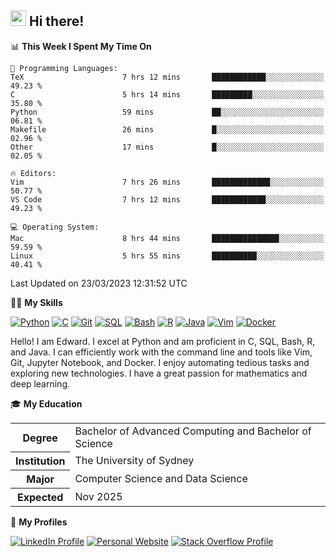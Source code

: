 ## <a href="#"><img src="https://media.giphy.com/media/hvRJCLFzcasrR4ia7z/giphy.gif" width="25px" height="25px"></a> Hi there!

<!--START_SECTION:waka-->
📊 **This Week I Spent My Time On** 

```text
💬 Programming Languages: 
TeX                      7 hrs 12 mins       ████████████░░░░░░░░░░░░░   49.23 % 
C                        5 hrs 14 mins       █████████░░░░░░░░░░░░░░░░   35.80 % 
Python                   59 mins             ██░░░░░░░░░░░░░░░░░░░░░░░   06.81 % 
Makefile                 26 mins             █░░░░░░░░░░░░░░░░░░░░░░░░   02.96 % 
Other                    17 mins             █░░░░░░░░░░░░░░░░░░░░░░░░   02.05 % 

🔥 Editors: 
Vim                      7 hrs 26 mins       █████████████░░░░░░░░░░░░   50.77 % 
VS Code                  7 hrs 12 mins       ████████████░░░░░░░░░░░░░   49.23 % 

💻 Operating System: 
Mac                      8 hrs 44 mins       ███████████████░░░░░░░░░░   59.59 % 
Linux                    5 hrs 55 mins       ██████████░░░░░░░░░░░░░░░   40.41 % 
```


 Last Updated on 23/03/2023 12:31:52 UTC
<!--END_SECTION:waka-->

💪🏻 **My Skills**

[![Python](https://img.shields.io/badge/-Python-yellow?style=flat-square&logo=Python)](#)
[![C     ](https://img.shields.io/badge/-C-blue?style=flat-square&logo=C)](#)
[![Git   ](https://img.shields.io/badge/-Git-grey?style=flat-square&logo=Git)](#)
[![SQL   ](https://img.shields.io/badge/-SQL-grey?style=flat-square&logo=SQLite)](#)
[![Bash  ](https://img.shields.io/badge/-Bash-grey?style=flat-square&logo=GNU-Bash)](#)
[![R     ](https://img.shields.io/badge/-R-grey?style=flat-square&logo=R)](#)
[![Java  ](https://img.shields.io/badge/-Java-grey?style=flat-square&logo=OpenJDK)](#)
[![Vim   ](https://img.shields.io/badge/-Vim-grey?style=flat-square&logo=Vim)](#)
[![Docker](https://img.shields.io/badge/-Docker-grey?style=flat-square&logo=Docker)](#)

Hello! I am Edward. I excel at Python and am proficient in C, SQL, Bash, R, and
Java. I can efficiently work with the command line and tools like Vim, Git,
Jupyter Notebook, and Docker. I enjoy automating tedious tasks and exploring new
technologies. I have a great passion for mathematics and deep learning.

🎓 **My Education**

<table>
<tr>
    <th>Degree</th>
    <td>Bachelor of Advanced Computing and Bachelor of Science</td>
</tr>
<tr>
    <th>Institution</th>
    <td>The University of Sydney</td>
</tr>
<tr>
    <th>Major</th>
    <td>Computer Science and Data Science</td>
</tr>
<tr>
    <th>Expected</th>
    <td>Nov 2025</td>
</tr>
</table>

🔗 **My Profiles**

[![LinkedIn Profile](https://img.shields.io/badge/-LinkedIn-blue?style=social&logo=LinkedIn)](https://www.linkedin.com/in/edward-ji)
[![Personal Website](https://img.shields.io/badge/-Personal%20Website-blue?style=social&logo=Bootstrap)](https://edwardji.dev)
[![Stack Overflow Profile](https://img.shields.io/badge/-Stack%20Overflow-blue?style=social&logo=StackOverflow)](https://stackoverflow.com/users/11658924)
